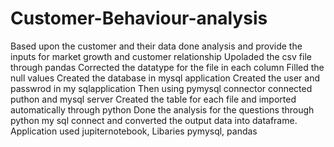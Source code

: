 # Customer-Behaviour-analysis
Based upon the customer and their data done analysis and provide the inputs for market growth and customer relationship
Upoladed the csv file through pandas 
Corrected the datatype for the file in each column
Filled the null values
Created the database in mysql application
Created the user and passwrod in my sqlapplication
Then using pymysql connector connected puthon and mysql server
Created the table for each file and imported automatically through python
Done the analysis for the questions through python my sql connect and converted the output data into dataframe.
Application used jupiternotebook, Libaries pymysql, pandas
